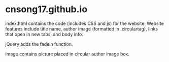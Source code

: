 cnsong17.github.io
==================
index.html contains the code (includes CSS and js) for the website.
Website features include title name, author image (formatted in .circulartag), links that open in new tabs, and body info.

jQuery adds the fadein function.

image contains picture placed in circular author image box.
